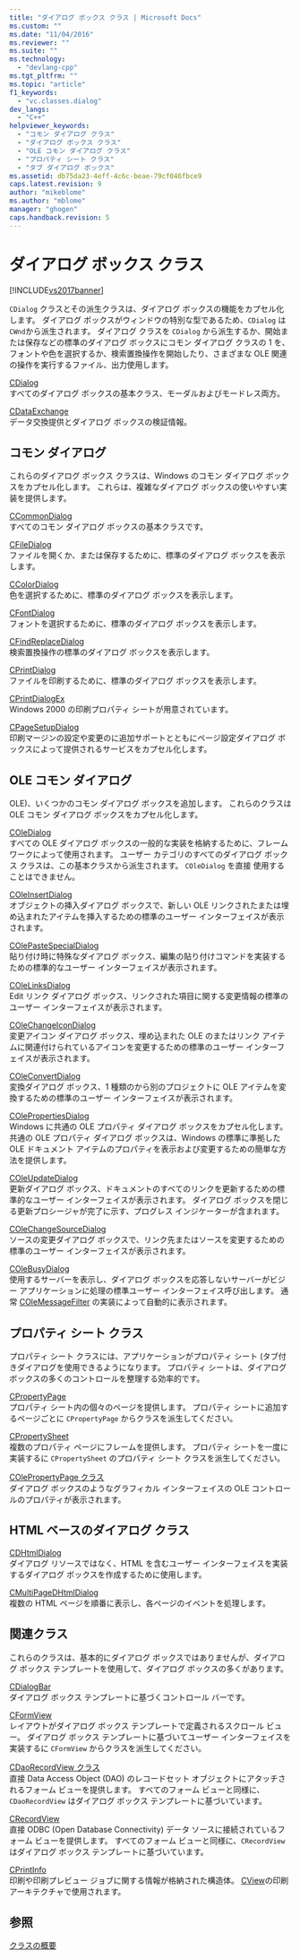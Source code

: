 ```yaml
---
title: "ダイアログ ボックス クラス | Microsoft Docs"
ms.custom: ""
ms.date: "11/04/2016"
ms.reviewer: ""
ms.suite: ""
ms.technology: 
  - "devlang-cpp"
ms.tgt_pltfrm: ""
ms.topic: "article"
f1_keywords: 
  - "vc.classes.dialog"
dev_langs: 
  - "C++"
helpviewer_keywords: 
  - "コモン ダイアログ クラス"
  - "ダイアログ ボックス クラス"
  - "OLE コモン ダイアログ クラス"
  - "プロパティ シート クラス"
  - "タブ ダイアログ ボックス"
ms.assetid: db75da23-4eff-4c6c-beae-79cf046fbce9
caps.latest.revision: 9
author: "mikeblome"
ms.author: "mblome"
manager: "ghogen"
caps.handback.revision: 5
---
```

# ダイアログ ボックス クラス
[!INCLUDE[vs2017banner](../assembler/inline/includes/vs2017banner.md)]

`CDialog` クラスとその派生クラスは、ダイアログ ボックスの機能をカプセル化します。  ダイアログ ボックスがウィンドウの特別な型であるため、`CDialog` は `CWnd`から派生されます。  ダイアログ クラスを `CDialog` から派生するか、開始または保存などの標準のダイアログ ボックスにコモン ダイアログ クラスの 1 を、フォントや色を選択するか、検索置換操作を開始したり、さまざまな OLE 関連の操作を実行するファイル、出力使用します。  
  
 [CDialog](../mfc/reference/cdialog-class.md)  
 すべてのダイアログ ボックスの基本クラス、モーダルおよびモードレス両方。  
  
 [CDataExchange](../Topic/CDataExchange%20Class.md)  
 データ交換提供とダイアログ ボックスの検証情報。  
  
## コモン ダイアログ  
 これらのダイアログ ボックス クラスは、Windows のコモン ダイアログ ボックスをカプセル化します。  これらは、複雑なダイアログ ボックスの使いやすい実装を提供します。  
  
 [CCommonDialog](../Topic/CCommonDialog%20Class.md)  
 すべてのコモン ダイアログ ボックスの基本クラスです。  
  
 [CFileDialog](../Topic/CFileDialog%20Class.md)  
 ファイルを開くか、または保存するために、標準のダイアログ ボックスを表示します。  
  
 [CColorDialog](../mfc/reference/ccolordialog-class.md)  
 色を選択するために、標準のダイアログ ボックスを表示します。  
  
 [CFontDialog](../mfc/reference/cfontdialog-class.md)  
 フォントを選択するために、標準のダイアログ ボックスを表示します。  
  
 [CFindReplaceDialog](../Topic/CFindReplaceDialog%20Class.md)  
 検索置換操作の標準のダイアログ ボックスを表示します。  
  
 [CPrintDialog](../Topic/CPrintDialog%20Class.md)  
 ファイルを印刷するために、標準のダイアログ ボックスを表示します。  
  
 [CPrintDialogEx](../mfc/reference/cprintdialogex-class.md)  
 Windows 2000 の印刷プロパティ シートが用意されています。  
  
 [CPageSetupDialog](../mfc/reference/cpagesetupdialog-class.md)  
 印刷マージンの設定や変更のに追加サポートとともにページ設定ダイアログ ボックスによって提供されるサービスをカプセル化します。  
  
## OLE コモン ダイアログ  
 OLE\)、いくつかのコモン ダイアログ ボックスを追加します。  これらのクラスは OLE コモン ダイアログ ボックスをカプセル化します。  
  
 [COleDialog](../mfc/reference/coledialog-class.md)  
 すべての OLE ダイアログ ボックスの一般的な実装を格納するために、フレームワークによって使用されます。  ユーザー カテゴリのすべてのダイアログ ボックス クラスは、この基本クラスから派生されます。  `COleDialog` を直接 使用することはできません。  
  
 [COleInsertDialog](../mfc/reference/coleinsertdialog-class.md)  
 オブジェクトの挿入ダイアログ ボックスで、新しい OLE リンクされたまたは埋め込まれたアイテムを挿入するための標準のユーザー インターフェイスが表示されます。  
  
 [COlePasteSpecialDialog](../mfc/reference/colepastespecialdialog-class.md)  
 貼り付け時に特殊なダイアログ ボックス、編集の貼り付けコマンドを実装するための標準的なユーザー インターフェイスが表示されます。  
  
 [COleLinksDialog](../mfc/reference/colelinksdialog-class.md)  
 Edit リンク ダイアログ ボックス、リンクされた項目に関する変更情報の標準のユーザー インターフェイスが表示されます。  
  
 [COleChangeIconDialog](../mfc/reference/colechangeicondialog-class.md)  
 変更アイコン ダイアログ ボックス、埋め込まれた OLE のまたはリンク アイテムに関連付けられているアイコンを変更するための標準のユーザー インターフェイスが表示されます。  
  
 [COleConvertDialog](../mfc/reference/coleconvertdialog-class.md)  
 変換ダイアログ ボックス、1 種類のから別のプロジェクトに OLE アイテムを変換するための標準のユーザー インターフェイスが表示されます。  
  
 [COlePropertiesDialog](../Topic/COlePropertiesDialog%20Class.md)  
 Windows に共通の OLE プロパティ ダイアログ ボックスをカプセル化します。  共通の OLE プロパティ ダイアログ ボックスは、Windows の標準に準拠した OLE ドキュメント アイテムのプロパティを表示および変更するための簡単な方法を提供します。  
  
 [COleUpdateDialog](../Topic/COleUpdateDialog%20Class.md)  
 更新ダイアログ ボックス、ドキュメントのすべてのリンクを更新するための標準的なユーザー インターフェイスが表示されます。  ダイアログ ボックスを閉じる更新プロシージャが完了に示す、プログレス インジケーターが含まれます。  
  
 [COleChangeSourceDialog](../mfc/reference/colechangesourcedialog-class.md)  
 ソースの変更ダイアログ ボックスで、リンク先またはソースを変更するための標準のユーザー インターフェイスが表示されます。  
  
 [COleBusyDialog](../mfc/reference/colebusydialog-class.md)  
 使用するサーバーを表示し、ダイアログ ボックスを応答しないサーバーがビジー アプリケーションに処理の標準ユーザー インターフェイス呼び出します。  通常 [COleMessageFilter](../mfc/reference/colemessagefilter-class.md) の実装によって自動的に表示されます。  
  
## プロパティ シート クラス  
 プロパティ シート クラスには、アプリケーションがプロパティ シート \(タブ付きダイアログを使用できるようになります。  プロパティ シートは、ダイアログ ボックスの多くのコントロールを整理する効率的です。  
  
 [CPropertyPage](../mfc/reference/cpropertypage-class.md)  
 プロパティ シート内の個々のページを提供します。  プロパティ シートに追加するページごとに `CPropertyPage` からクラスを派生してください。  
  
 [CPropertySheet](../mfc/reference/cpropertysheet-class.md)  
 複数のプロパティ ページにフレームを提供します。  プロパティ シートを一度に実装するに `CPropertySheet` のプロパティ シート クラスを派生してください。  
  
 [COlePropertyPage クラス](../mfc/reference/colepropertypage-class.md)  
 ダイアログ ボックスのようなグラフィカル インターフェイスの OLE コントロールのプロパティが表示されます。  
  
## HTML ベースのダイアログ クラス  
 [CDHtmlDialog](../Topic/CDHtmlDialog%20Class.md)  
 ダイアログ リソースではなく、HTML を含むユーザー インターフェイスを実装するダイアログ ボックスを作成するために使用します。  
  
 [CMultiPageDHtmlDialog](../mfc/reference/cmultipagedhtmldialog-class.md)  
 複数の HTML ページを順番に表示し、各ページのイベントを処理します。  
  
## 関連クラス  
 これらのクラスは、基本的にダイアログ ボックスではありませんが、ダイアログ ボックス テンプレートを使用して、ダイアログ ボックスの多くがあります。  
  
 [CDialogBar](../mfc/reference/cdialogbar-class.md)  
 ダイアログ ボックス テンプレートに基づくコントロール バーです。  
  
 [CFormView](../mfc/reference/cformview-class.md)  
 レイアウトがダイアログ ボックス テンプレートで定義されるスクロール ビュー。  ダイアログ ボックス テンプレートに基づいてユーザー インターフェイスを実装するに `CFormView` からクラスを派生してください。  
  
 [CDaoRecordView クラス](../mfc/reference/cdaorecordview-class.md)  
 直接 Data Access Object \(DAO\) のレコードセット オブジェクトにアタッチされるフォーム ビューを提供します。  すべてのフォーム ビューと同様に、`CDaoRecordView` はダイアログ ボックス テンプレートに基づいています。  
  
 [CRecordView](../mfc/reference/crecordview-class.md)  
 直接 ODBC \(Open Database Connectivity\) データ ソースに接続されているフォーム ビューを提供します。  すべてのフォーム ビューと同様に、`CRecordView` はダイアログ ボックス テンプレートに基づいています。  
  
 [CPrintInfo](../mfc/reference/cprintinfo-structure.md)  
 印刷や印刷プレビュー ジョブに関する情報が格納された構造体。  [CView](../Topic/CView%20Class.md)の印刷アーキテクチャで使用されます。  
  
## 参照  
 [クラスの概要](../mfc/class-library-overview.md)
